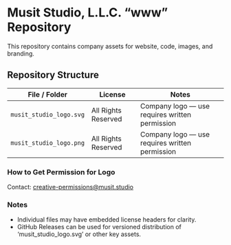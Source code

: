 # Musit Studio, L.L.C. “www” Repository

This repository contains company assets for website, code, images, and branding.

## Repository Structure

| File / Folder       | License                     | Notes |
|--------------------|-----------------------------|-------|
| `musit_studio_logo.svg`          | All Rights Reserved         | Company logo — use requires written permission |
| `musit_studio_logo.png`          | All Rights Reserved         | Company logo — use requires written permission |

### How to Get Permission for Logo
Contact: creative-permissions@musit.studio

### Notes
- Individual files may have embedded license headers for clarity.
- GitHub Releases can be used for versioned distribution of ‘musit_studio_logo.svg’ or other key assets.
